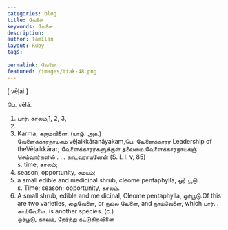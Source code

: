 ```yaml
---
categories: blog
title: வேளை
keywords: வேளை
description: 
author: Tamilan
layout: Ruby
tags: 
 
permalink: வேளை
featured: /images/ttak-48.png
---
```

  
[ vēḷai ]  
  
பெ. vēlā.   
1. பார். காலம்,1, 2, 3,   
6.   
2. Karma; கருமவினை. (யாழ். அக.)  
வேளைக்காரநாயகம் vēḷaikkāranāyakam,பெ. வேளைக்காரர் Leadership of theVēḷaikkārar; வேளைக்காரர்களுக்குள் தலைமை.வேளைக்காரநாயகஞ் செய்வார்களில் . . . காடவராயனேன் (S. I. I. v, 85)  
s. time, காலம்;   
2. season, opportunity, சமயம்;   
3. a small edible and medicinal shrub, cleome pentaphylla, ஓர் பூடு  
s. Time; season; opportunity, காலம்.   
2. A small shrub, edible and me dicinal, Cleome pentaphylla, ஓர்பூடு.Of this are two varieties, தைவேளை, or நல்ல வேளை, and நாய்வேளை, which பார். . காய்வேளை. is another species. (c.)  
ஓர்பூடு, காலம், நேர்ந்து கட்டுகிறவிளை